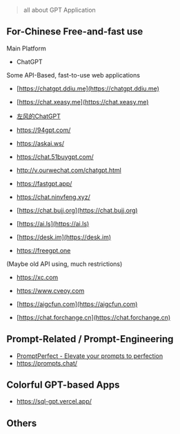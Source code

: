 > all about GPT Application



## For-Chinese Free-and-fast use



Main Platform	

- ChatGPT

Some API-Based, fast-to-use web applications



- [https://chatgpt.ddiu.me](https://chatgpt.ddiu.me)
- [https://chat.xeasy.me](https://chat.xeasy.me)
- [左风的ChatGPT](https://jyf6wk-chat-gpt.site.laf.dev/)



- https://94gpt.com/

- https://askai.ws/

- https://chat.51buygpt.com/

- http://v.ourwechat.com/chatgpt.html

- https://fastgpt.app/

- https://chat.ninvfeng.xyz/




- [https://chat.bujj.org](https://chat.bujj.org)
- [https://ai.ls](https://ai.ls)
- [https://desk.im](https://desk.im)
- https://freegpt.one



(Maybe old API using, much restrictions)

- https://xc.com

- https://www.cveoy.com

- [https://aigcfun.com](https://aigcfun.com)

- [https://chat.forchange.cn](https://chat.forchange.cn)





## Prompt-Related / Prompt-Engineering

- [PromptPerfect - Elevate your prompts to perfection](https://promptperfect.jinaai.cn/)
- https://prompts.chat/







## Colorful GPT-based Apps

- https://sql-gpt.vercel.app/









## Others

